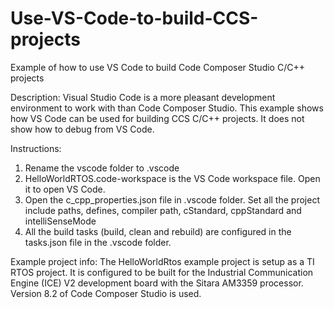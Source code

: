 # Use-VS-Code-to-build-CCS-projects
Example of how to use VS Code to build Code Composer Studio C/C++ projects

Description: Visual Studio Code is a more pleasant development environment to work with than Code Composer Studio.
This example shows how VS Code can be used for building CCS C/C++ projects. It does not show how to
debug from VS Code.

Instructions: 
1) Rename the vscode folder to .vscode
2) HelloWorldRTOS.code-workspace is the VS Code workspace file. Open it to open VS Code.
3) Open the c_cpp_properties.json file in .vscode folder. Set all the project include paths, 
defines, compiler path, cStandard, cppStandard and intelliSenseMode
4) All the build tasks (build, clean and rebuild) are configured in the tasks.json file in the .vscode folder.

Example project info:
The HelloWorldRtos example project is setup as a TI RTOS project. It is configured to be built for the 
Industrial Communication Engine (ICE) V2 development board with the Sitara AM3359 processor.
Version 8.2 of Code Composer Studio is used.
